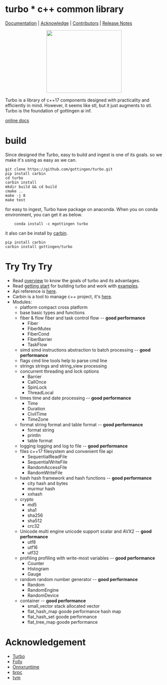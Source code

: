 turbo * c++ common library
====
[Documentation](https://turbo-docs.readthedocs.io/) |
[Acknowledge](https://turbo-docs.readthedocs.io/) |
[Contributors](CONTRIBUTORS.md) |
[Release Notes](NEWS.md)

<div align="center">
<img src=docs/source/image/ticon.png width=240 height=200 />
</div>

Turbo is a library of c++17 components designed with practicality
and efficiently in mind. However, it seems like stl, but it just 
augments to stl. Turbo is the foundation of gottingen ai inf.

[online docs](https://turbo-docs.readthedocs.io/)


# build

Since designed the Turbo, easy to build and ingest is one of its goals.
so we make it's using as easy as we can.
```shell
git clone https://github.com/gottingen/turbo.git
pip install carbin
cd turbo
carbin install
mkdir build && cd build
cmake ..
make -j 8
make test
```

for easy to ingest, Turbo have package on anaconda. When you on conda environment,
you can get it as below.

```shell
    conda install -c mgottingen turbo
```

it also can be install by [carbin](https://github.com/gottingen/carbin).

```shell
pip install carbin
carbin install gottingen/turbo
```

# Try Try Try

* Read [overview](https://turbo-docs.readthedocs.io/en/latest/en/overview.html) to know the goals of turbo and its advantages. 
* Read [getting start](https://turbo-docs.readthedocs.io/en/latest/) for building turbo and work with [examples](examples).
* Api reference is [here](https://turbo-docs.readthedocs.io/en/latest/en/api/base.html).
* Carbin is a tool to manage c++ project, it's [here](https://carbin.readthedocs.io/en/latest/).
* Modules:
  * platform compact cross platform
  * base basic types and functions
  * fiber & flow fiber and task control flow -- **good performance**
    * Fiber
    * FiberMutex
    * FiberCond
    * FiberBarrier
    * TaskFlow
  * simd simd instructions abstraction to batch processing -- **good performance**
  * flags cmd line tools help to parse cmd line
  * strings strings and string_view processing
  * concurrent threading and lock options
    * Barrier
    * CallOnce
    * SpinLock
    * ThreadLocal
  * times time and date processing -- **good performance**
    * Time
    * Duration
    * CivilTime
    * TimeZone
  * format  string format and table format -- **good performance**
    * format string
    * println
    * table format
  * logging logging and log to file -- **good performance**
  * files c++17 filesystem and convenient file api
    * SequentialReadFile
    * SequentialWriteFile
    * RandomAccessFile
    * RandomWriteFile
  * hash hash framework and hash functions -- **good performance**
    * city hash and bytes
    * murmur hash
    * xxhash
  * crypto
    * md5
    * sha1
    * sha256
    * sha512
    * crc32
  * Unicode multi engine unicode support scalar and AVX2 -- **good performance**
    * utf8
    * utf16
    * utf32
  * profiling profiling with write-most variables                 -- **good performance**
    * Counter
    * Histogram
    * Gauge
  * random random number generator                                -- **good performance**
    * Random
    * RandomEngine
    * RandomDevice
  * container                                                    -- **good performance**
    * small_vector stack allocated vector
    * flat_hash_map goode performance hash map 
    * flat_hash_set goode performance 
    * flat_tree_map goode performance 

# Acknowledgement

* [Turbo](github.com/abseil/abseil-cpp)
* [Folly](github.com/facebook/folly)
* [Onnxruntime](github.com/microsoft/onnxruntime)
* [brpc](github.com/apache/brpc)
* [tvm](github.com/apache/tvm)